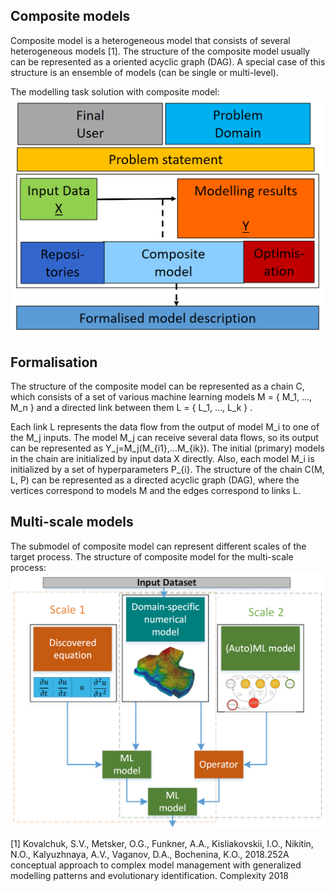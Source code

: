 ## Composite models

Composite model is a heterogeneous model that consists of several heterogeneous models [1]. The structure of the composite model usually can be represented as a oriented acyclic graph (DAG).
A special case of this structure is an ensemble of models (can be single or multi-level).

The modelling task solution with composite model:
<img src="img/problem-description.png" width="600"/>

## Formalisation

The structure of the composite model can be represented as a chain C, which consists of a set of various machine learning models  M = \{ M_1, ..., M_n \}  and a directed link between them  L = \{ L_1, ..., L_k \} .

Each link L represents the data flow from the output of model M_i to one of the M_j inputs. 
The model M_j can receive several data flows, so its output can be represented as Y_j=M_j(M_{i1},...M_{ik}). The initial (primary) models in the chain are initialized by input data X directly. Also, each model M_i is initialized by a set of hyperparameters P_{i}. The structure of the chain C(M, L, P) can be represented as a directed acyclic graph (DAG), where the vertices correspond to models M and the edges correspond to links L.

## Multi-scale models

The submodel of composite model can represent different scales of the target process. 
The structure of composite model for the multi-scale process:
<img src="img/mm_chain.png" width="600"/>


[1] Kovalchuk, S.V., Metsker, O.G., Funkner, A.A., Kisliakovskii, I.O., Nikitin, N.O., Kalyuzhnaya, A.V., Vaganov, D.A., Bochenina, K.O., 2018.252A conceptual approach to complex model management with generalized modelling patterns and evolutionary identification. Complexity 2018
